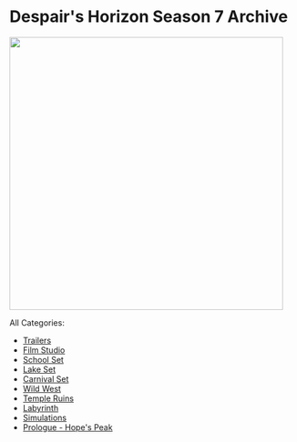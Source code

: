 # Despair's Horizon Season 7 Archive

<img src="https://media.discordapp.net/attachments/593550603511267426/809909980446588958/s7_banner.png" width="480">

All Categories:

* [Trailers](https://sonic4999.github.io/DH-Season-7-Archive/Trailers/Trailers)
* [Film Studio](https://sonic4999.github.io/DH-Season-7-Archive/FilmStudio/FilmStudio)
* [School Set](https://sonic4999.github.io/DH-Season-7-Archive/SchoolSet/SchoolSet)
* [Lake Set](https://sonic4999.github.io/DH-Season-7-Archive/LakeSet/LakeSet)
* [Carnival Set](https://sonic4999.github.io/DH-Season-7-Archive/CarnivalSet/CarnivalSet)
* [Wild West](https://sonic4999.github.io/DH-Season-7-Archive/WildWest/WildWest)
* [Temple Ruins](https://sonic4999.github.io/DH-Season-7-Archive/TempleRuins/TempleRuins)
* [Labyrinth](https://sonic4999.github.io/DH-Season-7-Archive/Labyrinth/Labyrinth)
* [Simulations](https://sonic4999.github.io/DH-Season-7-Archive/Simulations/Simulations)
* [Prologue - Hope's Peak](https://sonic4999.github.io/DH-Season-7-Archive/Prologue/Prologue)